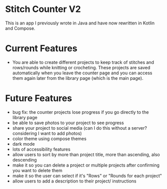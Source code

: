 # Stitch Counter V2
This is an app I previously wrote in Java and have now rewritten in Kotlin and Compose.

# Current Features
- You are able to create different projects to keep track of stitches and rows/rounds while knitting or crocheting. These projects are saved automatically when you leave the counter page and you can access them again later from the library page (which is the main page).

# Future Features
- bug fix: the counter projects lose progress if you go directly to the library page
- be able to save photos to your project to see progress
- share your project to social media (can I do this without a server? considering I want to add photos)
- color theme using compose themes
- dark mode
- lots of accessibility features
- allow users to sort by more than project title, more than ascending, also descending
- make it so you can delete a project or multiple projects after confirming you want to delete them
- make it so the user can select if it's "Rows" or "Rounds for each project"
- allow users to add a description to their project/ instructions

